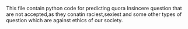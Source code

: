 This file contain python code for predicting quora Insincere question that are not accepted,as they conatin raciest,sexiest and some other types of question which are against ethics of our society.
